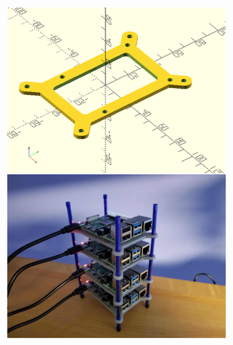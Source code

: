![Alt stacking plate](https://github.com/CommanderPaul/openscad/blob/master/raspberry_pi/stacking_plate.png)
![Alt stacking plate](https://github.com/CommanderPaul/openscad/blob/master/raspberry_pi/stacking_plates_in_use.jpg)

